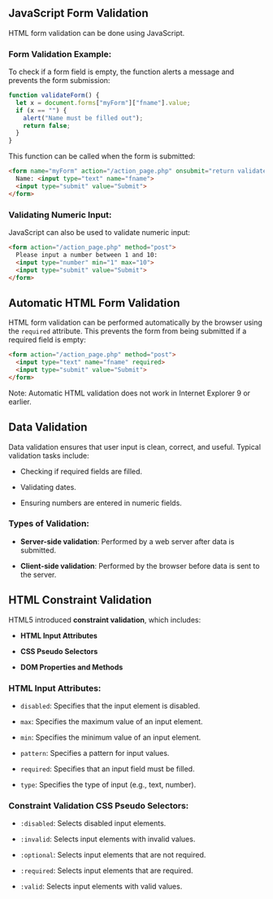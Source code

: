 ## JavaScript Form Validation
HTML form validation can be done using JavaScript.

### Form Validation Example:
To check if a form field is empty, the function alerts a message and prevents the form submission:
```javascript
function validateForm() {
  let x = document.forms["myForm"]["fname"].value;
  if (x == "") {
    alert("Name must be filled out");
    return false;
  }
}
```
This function can be called when the form is submitted:
```html
<form name="myForm" action="/action_page.php" onsubmit="return validateForm()" method="post">
  Name: <input type="text" name="fname">
  <input type="submit" value="Submit">
</form>
```
### Validating Numeric Input:

JavaScript can also be used to validate numeric input:
```html
<form action="/action_page.php" method="post">
  Please input a number between 1 and 10:
  <input type="number" min="1" max="10">
  <input type="submit" value="Submit">
</form>
```
## Automatic HTML Form Validation

HTML form validation can be performed automatically by the browser using the `required` attribute. This prevents the form from being submitted if a required field is empty:
```html
<form action="/action_page.php" method="post">
  <input type="text" name="fname" required>
  <input type="submit" value="Submit">
</form>
```
Note: Automatic HTML validation does not work in Internet Explorer 9 or earlier.

## Data Validation

Data validation ensures that user input is clean, correct, and useful. Typical validation tasks include:

- Checking if required fields are filled.
    
- Validating dates.
    
- Ensuring numbers are entered in numeric fields.
    

### Types of Validation:

- **Server-side validation**: Performed by a web server after data is submitted.
    
- **Client-side validation**: Performed by the browser before data is sent to the server.
    

## HTML Constraint Validation

HTML5 introduced **constraint validation**, which includes:

- **HTML Input Attributes**
    
- **CSS Pseudo Selectors**
    
- **DOM Properties and Methods**
    

### HTML Input Attributes:

- `disabled`: Specifies that the input element is disabled.
    
- `max`: Specifies the maximum value of an input element.
    
- `min`: Specifies the minimum value of an input element.
    
- `pattern`: Specifies a pattern for input values.
    
- `required`: Specifies that an input field must be filled.
    
- `type`: Specifies the type of input (e.g., text, number).
    

### Constraint Validation CSS Pseudo Selectors:

- `:disabled`: Selects disabled input elements.
    
- `:invalid`: Selects input elements with invalid values.
    
- `:optional`: Selects input elements that are not required.
    
- `:required`: Selects input elements that are required.
    
- `:valid`: Selects input elements with valid values.